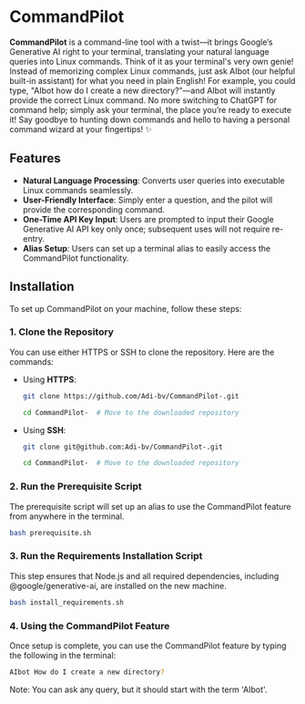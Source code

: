 # CommandPilot

**CommandPilot** is a command-line tool with a twist—it brings Google’s Generative AI right to your terminal, translating your natural language queries into Linux commands. Think of it as your terminal's very own genie! Instead of memorizing complex Linux commands, just ask AIbot (our helpful built-in assistant) for what you need in plain English! For example, you could type, "AIbot how do I create a new directory?"—and AIbot will instantly provide the correct Linux command. No more switching to ChatGPT for command help; simply ask your terminal, the place you’re ready to execute it! Say goodbye to hunting down commands and hello to having a personal command wizard at your fingertips! ✨

## Features

- **Natural Language Processing**: Converts user queries into executable Linux commands seamlessly.
- **User-Friendly Interface**: Simply enter a question, and the pilot will provide the corresponding command.
- **One-Time API Key Input**: Users are prompted to input their Google Generative AI API key only once; subsequent uses will not require re-entry.
- **Alias Setup**: Users can set up a terminal alias to easily access the CommandPilot functionality.

## Installation

To set up CommandPilot on your machine, follow these steps:

### 1. Clone the Repository
   You can use either HTTPS or SSH to clone the repository. Here are the commands:

   - Using **HTTPS**:
     ```bash
     git clone https://github.com/Adi-bv/CommandPilot-.git
     ```
     ```bash
     cd CommandPilot-  # Move to the downloaded repository
     ```

   - Using **SSH**:
     ```bash
     git clone git@github.com:Adi-bv/CommandPilot-.git
     ```
     ```bash
     cd CommandPilot-  # Move to the downloaded repository
     ```

### 2. Run the Prerequisite Script
   The prerequisite script will set up an alias to use the CommandPilot feature from anywhere in the terminal.
   ```bash
   bash prerequisite.sh
   ```

### 3. Run the Requirements Installation Script
   This step ensures that Node.js and all required dependencies, including @google/generative-ai, are installed on the new machine.
   ```bash
   bash install_requirements.sh
   ```

### 4. Using the CommandPilot Feature
   Once setup is complete, you can use the CommandPilot feature by typing the following in the terminal:
   ```bash
   AIbot How do I create a new directory?
   ```
   Note: You can ask any query, but it should start with the term 'AIbot'.
